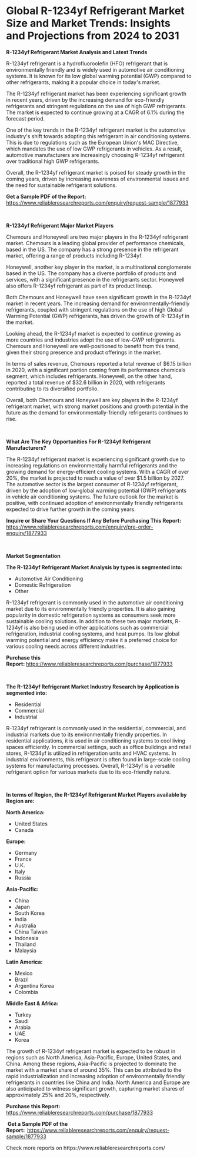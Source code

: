 <p><h1>Global R-1234yf Refrigerant Market Size and Market Trends: Insights and Projections from 2024 to 2031</h1></p><p><strong>R-1234yf Refrigerant Market Analysis and Latest Trends</strong></p>
<p><p>R-1234yf refrigerant is a hydrofluoroolefin (HFO) refrigerant that is environmentally friendly and is widely used in automotive air conditioning systems. It is known for its low global warming potential (GWP) compared to other refrigerants, making it a popular choice in today's market.</p><p>The R-1234yf refrigerant market has been experiencing significant growth in recent years, driven by the increasing demand for eco-friendly refrigerants and stringent regulations on the use of high GWP refrigerants. The market is expected to continue growing at a CAGR of 6.1% during the forecast period.</p><p>One of the key trends in the R-1234yf refrigerant market is the automotive industry's shift towards adopting this refrigerant in air conditioning systems. This is due to regulations such as the European Union's MAC Directive, which mandates the use of low GWP refrigerants in vehicles. As a result, automotive manufacturers are increasingly choosing R-1234yf refrigerant over traditional high GWP refrigerants.</p><p>Overall, the R-1234yf refrigerant market is poised for steady growth in the coming years, driven by increasing awareness of environmental issues and the need for sustainable refrigerant solutions.</p></p>
<p><strong>Get a Sample PDF of the Report:&nbsp;</strong> <a href="https://www.reliableresearchreports.com/enquiry/request-sample/1877933">https://www.reliableresearchreports.com/enquiry/request-sample/1877933</a></p>
<p>&nbsp;</p>
<p><strong>R-1234yf Refrigerant Major Market Players</strong></p>
<p><p>Chemours and Honeywell are two major players in the R-1234yf refrigerant market. Chemours is a leading global provider of performance chemicals, based in the US. The company has a strong presence in the refrigerant market, offering a range of products including R-1234yf.</p><p>Honeywell, another key player in the market, is a multinational conglomerate based in the US. The company has a diverse portfolio of products and services, with a significant presence in the refrigerants sector. Honeywell also offers R-1234yf refrigerant as part of its product lineup.</p><p>Both Chemours and Honeywell have seen significant growth in the R-1234yf market in recent years. The increasing demand for environmentally-friendly refrigerants, coupled with stringent regulations on the use of high Global Warming Potential (GWP) refrigerants, has driven the growth of R-1234yf in the market.</p><p>Looking ahead, the R-1234yf market is expected to continue growing as more countries and industries adopt the use of low-GWP refrigerants. Chemours and Honeywell are well-positioned to benefit from this trend, given their strong presence and product offerings in the market.</p><p>In terms of sales revenue, Chemours reported a total revenue of $6.15 billion in 2020, with a significant portion coming from its performance chemicals segment, which includes refrigerants. Honeywell, on the other hand, reported a total revenue of $32.6 billion in 2020, with refrigerants contributing to its diversified portfolio.</p><p>Overall, both Chemours and Honeywell are key players in the R-1234yf refrigerant market, with strong market positions and growth potential in the future as the demand for environmentally-friendly refrigerants continues to rise.</p></p>
<p>&nbsp;</p>
<p><strong>What Are The Key Opportunities For R-1234yf Refrigerant Manufacturers?</strong></p>
<p><p>The R-1234yf refrigerant market is experiencing significant growth due to increasing regulations on environmentally harmful refrigerants and the growing demand for energy-efficient cooling systems. With a CAGR of over 20%, the market is projected to reach a value of over $1.5 billion by 2027. The automotive sector is the largest consumer of R-1234yf refrigerant, driven by the adoption of low-global warming potential (GWP) refrigerants in vehicle air conditioning systems. The future outlook for the market is positive, with continued adoption of environmentally friendly refrigerants expected to drive further growth in the coming years.</p></p>
<p><strong>Inquire or Share Your Questions If Any Before Purchasing This Report:</strong> <a href="https://www.reliableresearchreports.com/enquiry/pre-order-enquiry/1877933">https://www.reliableresearchreports.com/enquiry/pre-order-enquiry/1877933</a></p>
<p>&nbsp;</p>
<p><strong>Market Segmentation</strong></p>
<p><strong>The R-1234yf Refrigerant Market Analysis by types is segmented into:</strong></p>
<p><ul><li>Automotive Air Conditioning</li><li>Domestic Refrigeration</li><li>Other</li></ul></p>
<p><p>R-1234yf refrigerant is commonly used in the automotive air conditioning market due to its environmentally friendly properties. It is also gaining popularity in domestic refrigeration systems as consumers seek more sustainable cooling solutions. In addition to these two major markets, R-1234yf is also being used in other applications such as commercial refrigeration, industrial cooling systems, and heat pumps. Its low global warming potential and energy efficiency make it a preferred choice for various cooling needs across different industries.</p></p>
<p><strong>Purchase this Report:&nbsp;</strong><a href="https://www.reliableresearchreports.com/purchase/1877933">https://www.reliableresearchreports.com/purchase/1877933</a></p>
<p>&nbsp;</p>
<p><strong>The R-1234yf Refrigerant Market Industry Research by Application is segmented into:</strong></p>
<p><ul><li>Residential</li><li>Commercial</li><li>Industrial</li></ul></p>
<p><p>R-1234yf refrigerant is commonly used in the residential, commercial, and industrial markets due to its environmentally friendly properties. In residential applications, it is used in air conditioning systems to cool living spaces efficiently. In commercial settings, such as office buildings and retail stores, R-1234yf is utilized in refrigeration units and HVAC systems. In industrial environments, this refrigerant is often found in large-scale cooling systems for manufacturing processes. Overall, R-1234yf is a versatile refrigerant option for various markets due to its eco-friendly nature.</p></p>
<p>&nbsp;</p>
<p><strong>In terms of Region, the R-1234yf Refrigerant Market Players available by Region are:</strong></p>
<p>
    <p> <strong> North America: </strong>
        <ul>
            <li>United States</li>
            <li>Canada</li>
        </ul>
        </p> 
    <p> <strong> Europe: </strong>
        <ul>
            <li>Germany</li>
            <li>France</li>
            <li>U.K.</li>
            <li>Italy</li>
            <li>Russia</li>
        </ul>
        </p> 
    <p> <strong> Asia-Pacific: </strong>
        <ul>
            <li>China</li>
            <li>Japan</li>
            <li>South Korea</li>
            <li>India</li>
            <li>Australia</li>
            <li>China Taiwan</li>
            <li>Indonesia</li>
            <li>Thailand</li>
            <li>Malaysia</li>
        </ul>
        </p> 
    <p> <strong> Latin America: </strong>
        <ul>
            <li>Mexico</li>
            <li>Brazil</li>
            <li>Argentina Korea</li>
            <li>Colombia</li>
        </ul>
        </p> 
    <p> <strong> Middle East & Africa: </strong>
        <ul>
            <li>Turkey</li>
            <li>Saudi</li>
            <li>Arabia</li>
            <li>UAE</li>
            <li>Korea</li>
        </ul>
    </p>
    </p>
<p><p>The growth of R-1234yf refrigerant market is expected to be robust in regions such as North America, Asia-Pacific, Europe, United States, and China. Among these regions, Asia-Pacific is projected to dominate the market with a market share of around 35%. This can be attributed to the rapid industrialization and increasing adoption of environmentally friendly refrigerants in countries like China and India. North America and Europe are also anticipated to witness significant growth, capturing market shares of approximately 25% and 20%, respectively.</p></p>
<p><strong>Purchase this Report: </strong><a href="https://www.reliableresearchreports.com/purchase/1877933">https://www.reliableresearchreports.com/purchase/1877933</a></p>
<p>&nbsp;<strong>Get a Sample PDF of the Report:&nbsp;&nbsp;</strong><a href="https://www.reliableresearchreports.com/enquiry/request-sample/1877933">https://www.reliableresearchreports.com/enquiry/request-sample/1877933</a></p>
<p><strong></strong></p>
<p>Check more reports on https://www.reliableresearchreports.com/</p>